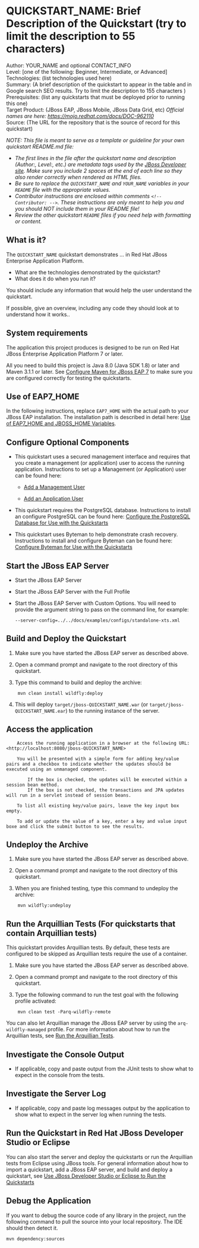 QUICKSTART_NAME: Brief Description of the Quickstart (try to limit the description to 55 characters)
======================================================
Author: YOUR_NAME and optional CONTACT_INFO  
Level: [one of the following: Beginner, Intermediate, or Advanced]  
Technologies: (list technologies used here)  
Summary: (A brief description of the quickstart to appear in the table and in Google search SEO results. Try to limit the description to 155 characters )  
Prerequisites: (list any quickstarts that must be deployed prior to running this one)  
Target Product: (JBoss EAP, JBoss Mobile, JBoss Data Grid, etc)  _Official names are here: https://mojo.redhat.com/docs/DOC-962110_  
Source: (The URL for the repository that is the source of record for this quickstart)  


_NOTE: This file is meant to serve as a template or guideline for your own quickstart README.md file:_

* _The first lines in the file after the quickstart name and description (Author:, Level:, etc.) are metadata tags used by the [JBoss Developer site](http://www.jboss.org/developer-materials/#!formats=jbossdeveloper_quickstart). Make sure you include 2 spaces at the end of each line so they also render correctly when rendered as HTML files._
* _Be sure to replace the `QUICKSTART_NAME` and `YOUR_NAME` variables in your `README` file with the appropriate values._
* _Contributor instructions are enclosed within comments `<!-- Contributor: -->`. These instructions are only meant to help you and you should NOT include them in your README file!_
* _Review the other quickstart `README` files if you need help with formatting or content._

What is it?
-----------

<!-- Contributor: This is where you provide an overview of what the quickstart demonstrates. Be sure to include the full product name on the first line. For example: -->

The `QUICKSTART_NAME` quickstart demonstrates ... in Red Hat JBoss Enterprise Application Platform.
 * What are the technologies demonstrated by the quickstart?
 * What does it do when you run it?

You should include any information that would help the user understand the quickstart.

If possible, give an overview, including any code they should look at to understand how it works..


System requirements
-------------------

<!-- Contributor: For example: -->

The application this project produces is designed to be run on Red Hat JBoss Enterprise Application Platform 7 or later. 

All you need to build this project is Java 8.0 (Java SDK 1.8) or later and Maven 3.1.1 or later. See [Configure Maven for JBoss EAP 7](https://github.com/jboss-developer/jboss-developer-shared-resources/blob/master/guides/CONFIGURE_MAVEN_JBOSS_EAP7.md#configure-maven-to-build-and-deploy-the-quickstarts) to make sure you are configured correctly for testing the quickstarts.


Use of EAP7_HOME
---------------

In the following instructions, replace `EAP7_HOME` with the actual path to your JBoss EAP installation. The installation path is described in detail here: [Use of EAP7_HOME and JBOSS_HOME Variables](https://github.com/jboss-developer/jboss-developer-shared-resources/blob/master/guides/USE_OF_EAP7_HOME.md#use-of-eap_home-and-jboss_home-variables).


Configure Optional Components
-------------------------

<!-- Contributor: If your quickstart requires any additional components, decribe how to set them up here. If your quickstart requires a secured user, PostgreSQL, or Byteman, you can copy instructions you find in other quickstarts, or you can use the examples here: -->

 * This quickstart uses a secured management interface and requires that you create a management (or application) user to access the running application. Instructions to set up a Management (or Application) user can be found here: 

    * [Add a Management User](https://github.com/jboss-developer/jboss-developer-shared-resources/blob/master/guides/CREATE_USERS.md#add-a-management-user)

    * [Add an Application User](https://github.com/jboss-developer/jboss-developer-shared-resources/blob/master/guides/CREATE_USERS.md#add-an-application-user)

 * This quickstart requires the PostgreSQL database. Instructions to install an configure PostgreSQL can be found here: [Configure the PostgreSQL Database for Use with the Quickstarts](https://github.com/jboss-developer/jboss-developer-shared-resources/blob/master/guides/CONFIGURE_POSTGRESQL_EAP7.md#configure-the-postgresql-database-for-use-with-the-quickstarts)

 * This quickstart uses Byteman to help demonstrate crash recovery. Instructions to install and configure Byteman can be found here: [Configure Byteman for Use with the Quickstarts](https://github.com/jboss-developer/jboss-developer-shared-resources/blob/master/guides/CONFIGURE_BYTEMAN.md#configure-byteman-for-use-with-the-quickstarts)


Start the JBoss EAP Server
-------------------------

<!-- Contributor: Does this quickstart require one or more running servers? If so, you must show how to start the server. If you start the server in one of the following 3 ways, you can simply copy the instructions in the README file located in the root folder of the quickstart directory: -->

 * Start the JBoss EAP Server

 * Start the JBoss EAP Server with the Full Profile

 * Start the JBoss EAP Server with Custom Options. You will need to provide the argument string to pass on the command line, for example: 

      `--server-config=../../docs/examples/configs/standalone-xts.xml`

<!-- Contributor: If the server is started in a different manner than above, give the specific instructions. -->


Build and Deploy the Quickstart
-------------------------

<!-- Contributor: If the quickstart is built and deployed using the standard Maven commands, copy the following: -->

1. Make sure you have started the JBoss EAP server as described above.
2. Open a command prompt and navigate to the root directory of this quickstart.
3. Type this command to build and deploy the archive:

        mvn clean install wildfly:deploy
4. This will deploy `target/jboss-QUICKSTART_NAME.war` (or `target/jboss-QUICKSTART_NAME.ear`) to the running instance of the server.
 
<!-- Contributor: Be sure to replace the `QUICKSTART_NAME`. If this quickstart requires different or additional instructions, be sure to modify or add those instructions here. -->


Access the application
---------------------

<!-- Contributor: Add this section only if the quickstart has a UI component and provide the URL to access the running application. Be sure to make the URL a hyperlink as below, substituting the your quickstart name for the `QUICKSTART_NAME`. -->

        Access the running application in a browser at the following URL:  <http://localhost:8080/jboss-QUICKSTART_NAME>


<!--Contributor: Briefly describe what you will see when you access the application. For example: -->

        You will be presented with a simple form for adding key/value pairs and a checkbox to indicate whether the updates should be executed using an unmanaged component. 

            If the box is checked, the updates will be executed within a session bean method. 
            If the box is not checked, the transactions and JPA updates will run in a servlet instead of session beans. 

        To list all existing key/value pairs, leave the key input box empty. 
    
        To add or update the value of a key, enter a key and value input boxe and click the submit button to see the results.

<!-- Contributor: Add any information that will help them run and understand your quickstart. -->


Undeploy the Archive
--------------------

<!--Contributor: For example: -->

1. Make sure you have started the JBoss EAP server as described above.
2. Open a command prompt and navigate to the root directory of this quickstart.
3. When you are finished testing, type this command to undeploy the archive:

        mvn wildfly:undeploy


Run the Arquillian Tests (For quickstarts that contain Arquillian tests)
-------------------------

<!-- Contributor: For example: -->

This quickstart provides Arquillian tests. By default, these tests are configured to be skipped as Arquillian tests require the use of a container. 

1. Make sure you have started the JBoss EAP server as described above.
2. Open a command prompt and navigate to the root directory of this quickstart.
3. Type the following command to run the test goal with the following profile activated:

        mvn clean test -Parq-wildfly-remote 

You can also let Arquillian manage the JBoss EAP server by using the `arq-wildfly-managed` profile. For more information about how to run the Arquillian tests, see [Run the Arquillian Tests](https://github.com/jboss-developer/jboss-developer-shared-resources/blob/master/guides/RUN_ARQUILLIAN_TESTS.md#run-the-arquillian-tests).


Investigate the Console Output
----------------------------

<!-- Contributor: The quickstart README should show what to expect in the console from running the tests. -->

* If applicable, copy and paste output from the JUnit tests to show what to expect in the console from the tests.

Investigate the Server Log
----------------------------

<!-- Contributor: The quickstart README should show what to expect in the server log from running the tests. -->

* If applicable, copy and paste log messages output by the application to show what to expect in the server log when running the tests.



Run the Quickstart in Red Hat JBoss Developer Studio or Eclipse
-------------------------------------

<!-- Contributor: For example: -->

You can also start the server and deploy the quickstarts or run the Arquillian tests from Eclipse using JBoss tools. For general information about how to import a quickstart, add a JBoss EAP server, and build and deploy a quickstart, see [Use JBoss Developer Studio or Eclipse to Run the Quickstarts](https://github.com/jboss-developer/jboss-developer-shared-resources/blob/master/guides/USE_JBDS.md#use-jboss-developer-studio-or-eclipse-to-run-the-quickstarts) 

Debug the Application
------------------------------------

<!--Contributor: For example: -->

If you want to debug the source code of any library in the project, run the following command to pull the source into your local repository. The IDE should then detect it.

    mvn dependency:sources
   

<!-- Build and Deploy the Quickstart to OpenShift - Coming soon! -->

